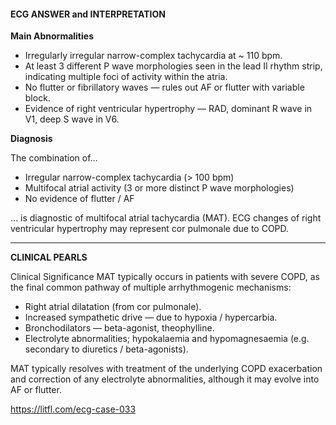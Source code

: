 #### ECG ANSWER and INTERPRETATION

**Main Abnormalities**

* Irregularly irregular narrow-complex tachycardia at ~ 110 bpm. 
* At least 3 different P wave morphologies seen in the lead II rhythm strip, indicating multiple foci of activity within the atria. 
* No flutter or fibrillatory waves — rules out AF or flutter with variable block. 
* Evidence of right ventricular hypertrophy — RAD, dominant R wave in V1, deep S wave in V6.

**Diagnosis**

The combination of…
* Irregular narrow-complex tachycardia (> 100 bpm) 
* Multifocal atrial activity (3 or more distinct P wave morphologies) 
* No evidence of flutter / AF

… is diagnostic of multifocal atrial tachycardia (MAT).
ECG changes of right ventricular hypertrophy may represent cor pulmonale due to COPD.

---------------

**CLINICAL PEARLS**

Clinical Significance
MAT typically occurs in patients with severe COPD, as the final common pathway of multiple arrhythmogenic mechanisms:

* Right atrial dilatation (from cor pulmonale).
* Increased sympathetic drive — due to hypoxia / hypercarbia. 
* Bronchodilators — beta-agonist, theophylline. 
* Electrolyte abnormalities; hypokalaemia and hypomagnesaemia (e.g. secondary to diuretics / beta-agonists). 

MAT typically resolves with treatment of the underlying COPD exacerbation and correction of any electrolyte abnormalities, although it may evolve into AF or flutter.

<https://litfl.com/ecg-case-033>
